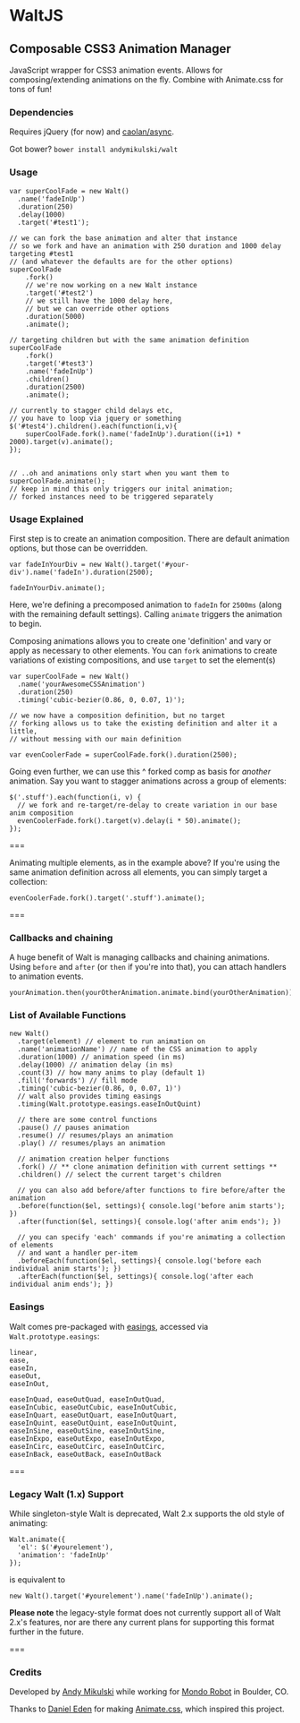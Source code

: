 # WaltJS
## Composable CSS3 Animation Manager

JavaScript wrapper for CSS3 animation events. Allows for composing/extending animations on the fly. Combine with Animate.css for tons of fun!

### Dependencies
Requires jQuery (for now) and [caolan/async](https://github.com/caolan/async).

Got bower? `bower install andymikulski/walt`


### Usage

```
var superCoolFade = new Walt()
  .name('fadeInUp')
  .duration(250)
  .delay(1000)
  .target('#test1');

// we can fork the base animation and alter that instance
// so we fork and have an animation with 250 duration and 1000 delay targeting #test1
// (and whatever the defaults are for the other options)
superCoolFade
    .fork()
    // we're now working on a new Walt instance
    .target('#test2')
    // we still have the 1000 delay here,
    // but we can override other options
    .duration(5000)
    .animate();

// targeting children but with the same animation definition
superCoolFade
    .fork()
    .target('#test3')
    .name('fadeInUp')
    .children()
    .duration(2500)
    .animate();

// currently to stagger child delays etc,
// you have to loop via jquery or something
$('#test4').children().each(function(i,v){
    superCoolFade.fork().name('fadeInUp').duration((i+1) * 2000).target(v).animate();
});


// ..oh and animations only start when you want them to
superCoolFade.animate();
// keep in mind this only triggers our inital animation;
// forked instances need to be triggered separately
```

### Usage Explained

First step is to create an animation composition. There are default animation options, but those can be overridden.

```
var fadeInYourDiv = new Walt().target('#your-div').name('fadeIn').duration(2500);

fadeInYourDiv.animate();
```
Here, we're defining a precomposed animation to `fadeIn` for `2500ms` (along with the remaining default settings).
Calling `animate` triggers the animation to begin.


Composing animations allows you to create one 'definition' and vary or apply as necessary to other elements.
You can `fork` animations to create variations of existing compositions, and use `target` to set the element(s)

```
var superCoolFade = new Walt()
  .name('yourAwesomeCSSAnimation')
  .duration(250)
  .timing('cubic-bezier(0.86, 0, 0.07, 1)');

// we now have a composition definition, but no target
// forking allows us to take the existing definition and alter it a little,
// without messing with our main definition

var evenCoolerFade = superCoolFade.fork().duration(2500);
```

Going even further, we can use this ^ forked comp as basis for _another_ animation.
Say you want to stagger animations across a group of elements:

```
$('.stuff').each(function(i, v) {
  // we fork and re-target/re-delay to create variation in our base anim composition
  evenCoolerFade.fork().target(v).delay(i * 50).animate();
});
```

===

Animating multiple elements, as in the example above? If you're using the same animation definition
across all elements, you can simply target a collection:
```
evenCoolerFade.fork().target('.stuff').animate();
```

===

### Callbacks and chaining

A huge benefit of Walt is managing callbacks and chaining animations.
Using `before` and `after` (or `then` if you're into that), you can attach handlers to animation events.


```
yourAnimation.then(yourOtherAnimation.animate.bind(yourOtherAnimation)).animate();
```


### List of Available Functions


```
new Walt()
  .target(element) // element to run animation on
  .name('animationName') // name of the CSS animation to apply
  .duration(1000) // animation speed (in ms)
  .delay(1000) // animation delay (in ms)
  .count(3) // how many anims to play (default 1)
  .fill('forwards') // fill mode
  .timing('cubic-bezier(0.86, 0, 0.07, 1)')
  // walt also provides timing easings
  .timing(Walt.prototype.easings.easeInOutQuint)

  // there are some control functions
  .pause() // pauses animation
  .resume() // resumes/plays an animation
  .play() // resumes/plays an animation

  // animation creation helper functions
  .fork() // ** clone animation definition with current settings **
  .children() // select the current target's children

  // you can also add before/after functions to fire before/after the animation
  .before(function($el, settings){ console.log('before anim starts'); })
  .after(function($el, settings){ console.log('after anim ends'); })

  // you can specify 'each' commands if you're animating a collection of elements
  // and want a handler per-item
  .beforeEach(function($el, settings){ console.log('before each individual anim starts'); })
  .afterEach(function($el, settings){ console.log('after each individual anim ends'); })
```


### Easings

Walt comes pre-packaged with [easings](http://easings.net), accessed via `Walt.prototype.easings`:

```
linear,
ease,
easeIn,
easeOut,
easeInOut,

easeInQuad, easeOutQuad, easeInOutQuad,
easeInCubic, easeOutCubic, easeInOutCubic,
easeInQuart, easeOutQuart, easeInOutQuart,
easeInQuint, easeOutQuint, easeInOutQuint,
easeInSine, easeOutSine, easeInOutSine,
easeInExpo, easeOutExpo, easeInOutExpo,
easeInCirc, easeOutCirc, easeInOutCirc,
easeInBack, easeOutBack, easeInOutBack
```


===


### Legacy Walt (1.x) Support

While singleton-style Walt is deprecated, Walt 2.x supports the old style of animating:

```
Walt.animate({
  'el': $('#yourelement'),
  'animation': 'fadeInUp'
});
```

is equivalent to

```
new Walt().target('#yourelement').name('fadeInUp').animate();
```

**Please note** the legacy-style format does not currently support all of Walt 2.x's features, nor are there any current plans for supporting this format further in the future.


===


### Credits

Developed by [Andy Mikulski](http://www.andymikulski.com/) while working for [Mondo Robot](http://www.mondorobot.com/) in Boulder, CO.

Thanks to [Daniel Eden](https://daneden.me/) for making [Animate.css](https://daneden.github.io/animate.css/), which inspired this project.
